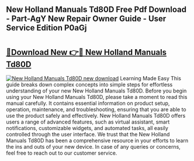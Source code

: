 ## New Holland Manuals Td80D Free Pdf Download - Part-AgY New Repair Owner Guide - User Service Edition P0aGj

# <h2><a href="http://bc48843.oget.top/?id=New+Holland+Manuals+Td80D">🔗Download New 👉🔴 New Holland Manuals Td80D</a></h2>

[![New Holland Manuals Td80D new download](https://i.imgur.com/5g1atiW.png)](http://bc48843.oget.top/?id=New+Holland+Manuals+Td80D)
Learning Made Easy This guide breaks down complex concepts into simple steps for effortless understanding of your new New Holland Manuals Td80D. Before you begin using your New Holland Manuals Td80D, please take a moment to read this manual carefully. It contains essential information on product setup, operation, maintenance, and troubleshooting, ensuring that you are able to use the product safely and effectively. New Holland Manuals Td80D offers users a range of advanced features, such as virtual assistant, smart notifications, customizable widgets, and automated tasks, all easily controlled through the user interface. We trust that the New Holland Manuals Td80D has been a comprehensive resource in your efforts to learn the ins and outs of your new device. In case of any queries or concerns, feel free to reach out to our customer service.
